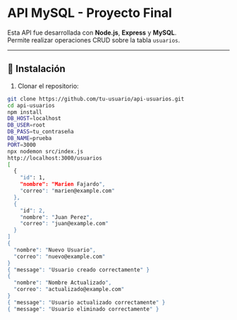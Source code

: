 # API MySQL - Proyecto Final

Esta API fue desarrollada con **Node.js**, **Express** y **MySQL**.  
Permite realizar operaciones CRUD sobre la tabla `usuarios`.

---

## 🚀 Instalación

1. Clonar el repositorio:

```bash
git clone https://github.com/tu-usuario/api-usuarios.git
cd api-usuarios
npm install
DB_HOST=localhost
DB_USER=root
DB_PASS=tu_contraseña
DB_NAME=prueba
PORT=3000
npx nodemon src/index.js
http://localhost:3000/usuarios
[
  {
    "id": 1,
    "nombre": "Marien Fajardo",
    "correo": "marien@example.com"
  },
  {
    "id": 2,
    "nombre": "Juan Perez",
    "correo": "juan@example.com"
  }
]
{
  "nombre": "Nuevo Usuario",
  "correo": "nuevo@example.com"
}
{ "message": "Usuario creado correctamente" }
{
  "nombre": "Nombre Actualizado",
  "correo": "actualizado@example.com"
}
{ "message": "Usuario actualizado correctamente" }
{ "message": "Usuario eliminado correctamente" }


